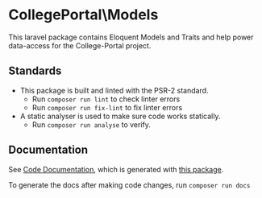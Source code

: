 # CollegePortal\Models

This laravel package contains Eloquent Models and Traits and help power data-access for the College-Portal project.

## Standards

- This package is built and linted with the PSR-2 standard.
  - Run `composer run lint` to check linter errors
  - Run `composer run fix-lint` to fix linter errors
- A static analyser is used to make sure code works statically.
  - Run `composer run analyse` to verify.

## Documentation

See [Code Documentation](./docs), which is generated with [this package](https://github.com/evert/phpdoc-md).

To generate the docs after making code changes, run `composer run docs`